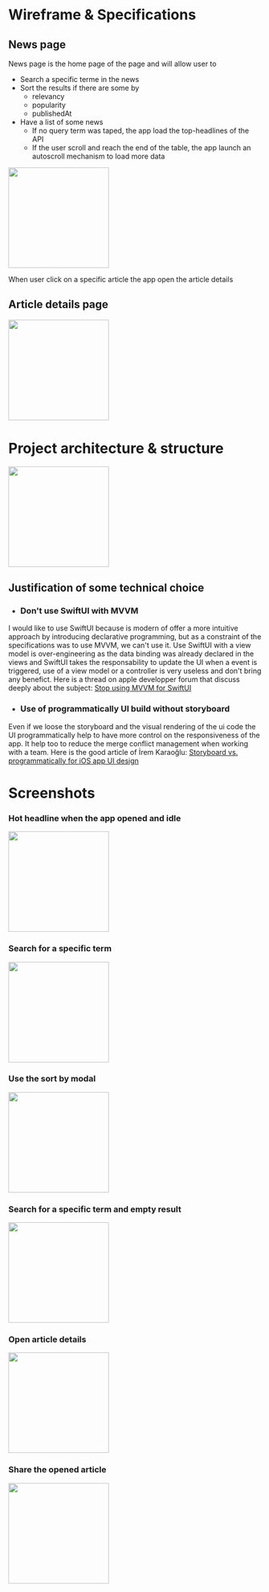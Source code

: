 # Wireframe & Specifications

## News page

News page is the home page of the page and will allow user to

- Search a specific terme in the news
- Sort the results if there are some by
    - relevancy
    - popularity
    - publishedAt
- Have a list of some news
    - If no query term was taped, the app load the top-headlines of the API
    - If the user scroll and reach the end of the table, the app launch an autoscroll mechanism to load more data

<img src="./images/news_page_wireframe.png" width="200" />

When user click on a specific article the app open the article details

## Article details page

<img src="./images/article_details_wireframe.png" width="200"/>

# Project architecture & structure

<img src="./images/structure.png" width="200"/>

## Justification of some technical choice

- ### Don't use SwiftUI with MVVM

I would like to use SwiftUI because is modern of offer a more intuitive approach by introducing declarative programming,
but as a constraint of the specifications was to use MVVM, we can't use it.
Use SwiftUI with a view model is over-engineering as the data binding was already declared in the views and SwiftUI
takes the responsability to update the UI when a event is triggered, use of a view model or a controller is very useless
and don't bring any benefict.
Here is a thread on apple developper forum that discuss deeply about the
subject: [Stop using MVVM for SwiftUI](https://developer.apple.com/forums/thread/699003)

- ### Use of programmatically UI build without storyboard

Even if we loose the storyboard and the visual rendering of the ui code the UI programmatically help to have more
control on the responsiveness of the app.
It help too to reduce the merge conflict management when working with a team.
Here is the good article
of İrem
Karaoğlu: [Storyboard vs. programmatically for iOS app UI design](https://blog.logrocket.com/storyboard-vs-programmatically-ios-ui-design/)

# Screenshots

### Hot headline when the app opened and idle

<img src="./images/hot_headlines.png" width="200"/>

### Search for a specific term

<img src="./images/specific_article_search.png" width="200"/>

### Use the sort by modal

<img src="./images/sortby_modal.png" width="200"/>

### Search for a specific term and empty result

<img src="./images/empty_result.png" width="200"/>

### Open article details

<img src="./images/article_details.png" width="200"/>

### Share the opened article

<img src="./images/share_the_article.png" width="200"/>
